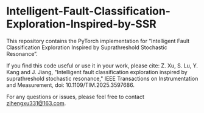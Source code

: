 # Intelligent-Fault-Classification-Exploration-Inspired-by-SSR
This repository contains the PyTorch implementation for “Intelligent Fault Classification Exploration Inspired by Suprathreshold Stochastic Resonance”.

If you find this code useful or use it in your work, please cite:
Z. Xu, S. Lu, Y. Kang and J. Jiang, "Intelligent fault classification exploration inspired by suprathreshold stochastic resonance," IEEE Transactions on Instrumentation and Measurement, doi: 10.1109/TIM.2025.3597686.

For any questions or issues, please feel free to contact zihengxu331@163.com.

